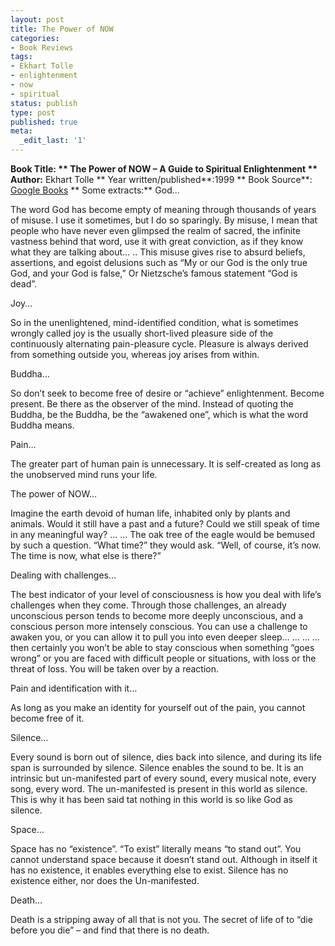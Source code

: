```yaml
---
layout: post
title: The Power of NOW
categories:
- Book Reviews
tags:
- Ekhart Tolle
- enlightenment
- now
- spiritual
status: publish
type: post
published: true
meta:
  _edit_last: '1'
---
```

**Book Title: ** The Power of NOW – A Guide to Spiritual Enlightenment ** Author:** Ekhart Tolle ** Year written/published**:1999 ** Book Source**: [Google Books](http://books.google.com/books?id=sQYqRCIhFAMC&printsec=frontcover&dq=the+power+of+NOW) ** Some extracts:** God...

The word God has become empty of meaning through thousands of years of misuse. I use it sometimes, but I do so sparingly. By misuse, I mean that people who have never even glimpsed the realm of sacred, the infinite vastness behind that word, use it with great conviction, as if they know what they are talking about… .. This misuse gives rise to absurd beliefs, assertions, and egoist delusions such as “My or our God is the only true God, and your God is false,” Or Nietzsche’s famous statement “God is dead”.

Joy…

So in the unenlightened, mind-identified condition, what is sometimes wrongly called joy is the usually short-lived pleasure side of the continuously alternating pain-pleasure cycle. Pleasure is always derived from something outside you, whereas joy arises from within.

Buddha…

So don’t seek to become free of desire or “achieve” enlightenment. Become present. Be there as the observer of the mind. Instead of quoting the Buddha, be the Buddha, be the “awakened one”, which is what the word Buddha means.

Pain…

The greater part of human pain is unnecessary. It is self-created as long as the unobserved mind runs your life.

The power of NOW…

Imagine the earth devoid of human life, inhabited only by plants and animals. Would it still have a past and a future? Could we still speak of time in any meaningful way? … … The oak tree of the eagle would be bemused by such a question. “What time?” they would ask. “Well, of course, it’s now. The time is now, what else is there?”

Dealing with challenges…

The best indicator of your level of consciousness is how you deal with life’s challenges when they come. Through those challenges, an already unconscious person tends to become more deeply unconscious, and a conscious person more intensely conscious. You can use a challenge to awaken you, or you can allow it to pull you into even deeper sleep… … … … then certainly you won’t be able to stay conscious when something “goes wrong” or you are faced with difficult people or situations, with loss or the threat of loss. You will be taken over by a reaction.

Pain and identification with it…

As long as you make an identity for yourself out of the pain, you cannot become free of it.

Silence…

Every sound is born out of silence, dies back into silence, and during its life span is surrounded by silence. Silence enables the sound to be. It is an intrinsic but un-manifested part of every sound, every musical note, every song, every word. The un-manifested is present in this world as silence. This is why it has been said tat nothing in this world is so like God as silence.

Space…

Space has no “existence”. “To exist” literally means “to stand out”. You cannot understand space because it doesn’t stand out. Although in itself it has no existence, it enables everything else to exist. Silence has no existence either, nor does the Un-manifested.

Death…

Death is a stripping away of all that is not you. The secret of life of to “die before you die” – and find that there is no death.
